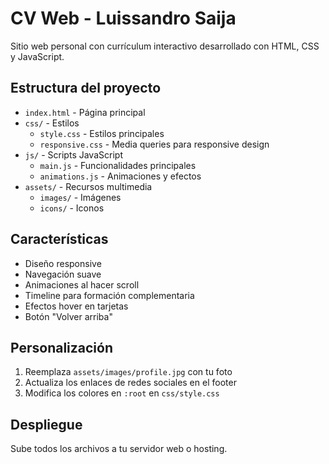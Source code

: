 # CV Web - Luissandro Saija

Sitio web personal con currículum interactivo desarrollado con HTML, CSS y JavaScript.

## Estructura del proyecto

- `index.html` - Página principal
- `css/` - Estilos
  - `style.css` - Estilos principales
  - `responsive.css` - Media queries para responsive design
- `js/` - Scripts JavaScript
  - `main.js` - Funcionalidades principales
  - `animations.js` - Animaciones y efectos
- `assets/` - Recursos multimedia
  - `images/` - Imágenes
  - `icons/` - Iconos

## Características

- Diseño responsive
- Navegación suave
- Animaciones al hacer scroll
- Timeline para formación complementaria
- Efectos hover en tarjetas
- Botón "Volver arriba"

## Personalización

1. Reemplaza `assets/images/profile.jpg` con tu foto
2. Actualiza los enlaces de redes sociales en el footer
3. Modifica los colores en `:root` en `css/style.css`

## Despliegue

Sube todos los archivos a tu servidor web o hosting.

